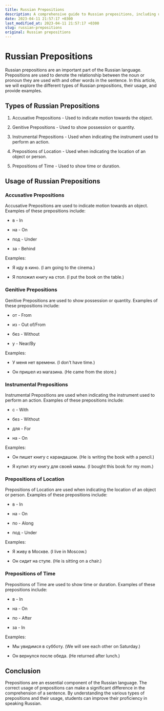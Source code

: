 ```yaml
---
title: Russian Prepositions
description: A comprehensive guide to Russian prepositions, including usage and examples.
date: 2023-04-11 21:57:17 +0300
last_modified_at: 2023-04-11 21:57:17 +0300
slug: russian-prepositions
original: Russian prepositions
---
```

# Russian Prepositions

Russian prepositions are an important part of the Russian language. Prepositions are used to denote the relationship between the noun or pronoun they are used with and other words in the sentence. In this article, we will explore the different types of Russian prepositions, their usage, and provide examples.

## Types of Russian Prepositions

1. Accusative Prepositions - Used to indicate motion towards the object.

2. Genitive Prepositions - Used to show possession or quantity.

3. Instrumental Prepositions - Used when indicating the instrument used to perform an action.

4. Prepositions of Location - Used when indicating the location of an object or person.

5. Prepositions of Time - Used to show time or duration.

## Usage of Russian Prepositions

### Accusative Prepositions

Accusative Prepositions are used to indicate motion towards an object. Examples of these prepositions include:

- в - In

- на - On

- под - Under

- за - Behind

Examples:

- Я иду в кино. (I am going to the cinema.)

- Я положил книгу на стол. (I put the book on the table.)

### Genitive Prepositions

Genitive Prepositions are used to show possession or quantity. Examples of these prepositions include:

- от - From

- из - Out of/From

- без - Without

- у - Near/By

Examples:

- У меня нет времени. (I don't have time.)

- Он пришел из магазина. (He came from the store.)

### Instrumental Prepositions

Instrumental Prepositions are used when indicating the instrument used to perform an action. Examples of these prepositions include:

- с - With

- без - Without

- для - For

- на - On

Examples:

- Он пишет книгу с карандашом. (He is writing the book with a pencil.)

- Я купил эту книгу для своей мамы. (I bought this book for my mom.)

### Prepositions of Location

Prepositions of Location are used when indicating the location of an object or person. Examples of these prepositions include:

- в - In

- на - On

- по - Along

- под - Under

Examples:

- Я живу в Москве. (I live in Moscow.)

- Он сидит на стуле. (He is sitting on a chair.)

### Prepositions of Time

Prepositions of Time are used to show time or duration. Examples of these prepositions include:

- в - In

- на - On

- по - After

- за - In

Examples:

- Мы увидимся в субботу. (We will see each other on Saturday.)

- Он вернулся после обеда. (He returned after lunch.)

## Conclusion

Prepositions are an essential component of the Russian language. The correct usage of prepositions can make a significant difference in the comprehension of a sentence. By understanding the various types of prepositions and their usage, students can improve their proficiency in speaking Russian.